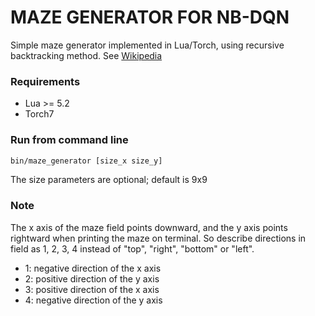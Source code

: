 MAZE GENERATOR FOR NB-DQN
==========================

Simple maze generator implemented in Lua/Torch, using recursive backtracking method.
See [Wikipedia](https://en.wikipedia.org/wiki/Maze_generation_algorithm#Recursive_backtracker)

### Requirements
* Lua >= 5.2
* Torch7

### Run from command line
```sh
bin/maze_generator [size_x size_y]
```
The size parameters are optional; default is 9x9

### Note
The x axis of the maze field points downward, and the y axis points rightward
when printing the maze on terminal. So describe directions in field as 1, 2, 3,
4 instead of "top", "right", "bottom" or "left".
* 1: negative direction of the x axis
* 2: positive direction of the y axis
* 3: positive direction of the x axis
* 4: negative direction of the y axis
